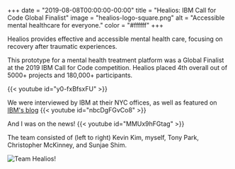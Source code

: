 +++
date = "2019-08-08T00:00:00-00:00"
title = "Healios: IBM Call for Code Global Finalist"
image = "healios-logo-square.png"
alt = "Accessible mental healthcare for everyone."
color = "#ffffff"
+++

<!-- type = "gallery" -->

Healios provides effective and accessible mental health care, focusing on recovery after traumatic experiences.

This prototype for a mental health treatment platform was a Global Finalist at the 2019 IBM Call for Code competition. Healios placed 4th overall out of 5000+ projects and 180,000+ participants.

<!-- prettier-ignore-start -->

{{< youtube id="y0-fxBfsxFU" >}}
[]()

We were interviewed by IBM at their NYC offices, as well as featured on [IBM's blog](https://developer.ibm.com/callforcode/blogs/call-for-code-2019-finalist-healios/)
{{< youtube id="nbcDgFGvCo8" >}}
 
And I was on the news!
{{< youtube id="MMUx9hFGtag" >}}
 
The team consisted of (left to right) Kevin Kim, myself, Tony Park, Christopher McKinney, and Sunjae Shim.

![Team Healios!](images/team-healios.jpg)

<!-- prettier-ignore-end -->
